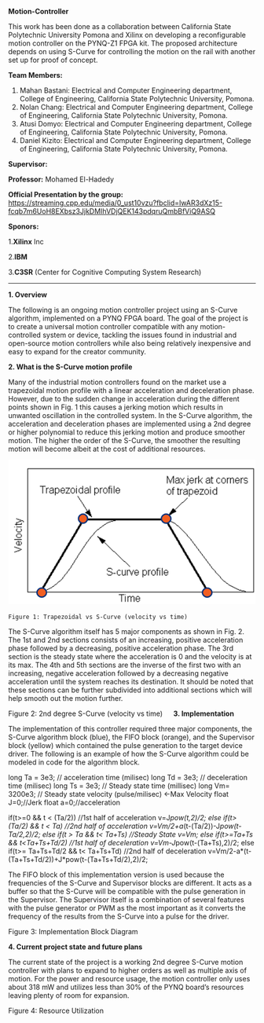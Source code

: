 **Motion-Controller**

This work has been done as a collaboration between California State Polytechnic University Pomona and Xilinx on developing a reconfigurable motion controller on the PYNQ-Z1 FPGA kit. The proposed architecture depends on using S-Curve for controlling the motion on the rail with another set up for proof of concept.

**Team Members:**

1. Mahan Bastani: Electrical and Computer Engineering department, College of Engineering, California State Polytechnic University, Pomona. 
2. Nolan Chang: Electrical and Computer Engineering department, College of Engineering, California State Polytechnic University, Pomona.  
3. Atusi Domyo: Electrical and Computer Engineering department, College of Engineering, California State Polytechnic University, Pomona.  
4. Daniel Kizito: Electrical and Computer Engineering department, College of Engineering, California State Polytechnic University, Pomona.  
    
**Supervisor:**

**Professor:** Mohamed El-Hadedy 

**Official Presentation by the group:**
https://streaming.cpp.edu/media/0_ust10vzu?fbclid=IwAR3dXz15-fcqb7m6UoH8EXbsz3JjkDMIhVDjQEK143pdqruQmbBfViQ9ASQ 

**Sponors:**

1.**Xilinx** Inc

2.**IBM** 

3.**C3SR** (Center for Cognitive Computing System Research)

---------------------------------------------------------------------------------------------------

**1. Overview**

The following is an ongoing motion controller project using an S-Curve algorithm, implemented on a PYNQ FPGA board. The goal of the project is to create a universal motion controller compatible with any motion-controlled system or device, tackling the issues found in industrial and open-source motion controllers while also being relatively inexpensive and easy to expand for the creator community.

**2. What is the S-Curve motion profile**

Many of the industrial motion controllers found on the market use a trapezoidal motion profile with a linear acceleration and deceleration phase. However, due to the sudden change in acceleration during the different points shown in Fig. 1 this causes a jerking motion which results in unwanted oscillation in the controlled system. In the S-Curve algorithm, the acceleration and deceleration phases are implemented using a 2nd degree or higher polynomial to reduce this jerking motion and produce smoother motion. The higher the order of the S-Curve, the smoother the resulting motion will become albeit at the cost of additional resources.

<p align="center">
	<img src="https://github.com/Reconfigurable-Computing-CalPoly-Pomona/Motion-Controller/blob/master/Assets/TrapVSSCurve.png">
</p>	
<p align="center">	
	
	Figure 1: Trapezoidal vs S-Curve (velocity vs time)
</p>
	
The S-Curve algorithm itself has 5 major components as shown in Fig. 2. The 1st and 2nd sections consists of an increasing, positive acceleration phase followed by a decreasing, positive acceleration phase. The 3rd section is the steady state where the acceleration is 0 and the velocity is at its max. The 4th and 5th sections are the inverse of the first two with an increasing, negative acceleration followed by a decreasing negative acceleration until the system reaches its destination. It should be noted that these sections can be further subdivided into additional sections which will help smooth out the motion further.
 
Figure 2: 2nd degree S-Curve (velocity vs time)
 
**3. Implementation**

The implementation of this controller required three major components, the S-Curve algorithm block (blue), the FIFO block (orange), and the Supervisor block (yellow) which contained the pulse generation to the target device driver. The following is an example of how the S-Curve algorithm could be modeled in code for the algorithm block.

long Ta = 3e3;     // acceleration time (milisec)
long Td = 3e3;     // deceleration time (milisec)
long Ts = 3e3;     // Steady state time (millisec)
long Vm= 3200e3;   // Steady state velocity (pulse/milisec) <-Max Velocity
float J=0;//Jerk
float a=0;//acceleration

if(t>=0 && t < (Ta/2)) //1st half of acceleration
	v=J*pow(t,2)/2;
else if(t>(Ta/2) && t < Ta) //2nd half of acceleration
	v=Vm/2+a*(t-(Ta/2))-J*pow(t-Ta/2,2)/2;
else if(t > Ta && t< Ta+Ts) //Steady State
	v=Vm;
else if(t>=Ta+Ts && t<Ta+Ts+Td/2) //1st half of deceleration
	v=Vm-J*pow(t-(Ta+Ts),2)/2;
else if(t>= Ta+Ts+Td/2 && t< Ta+Ts+Td) //2nd half of deceleration
	v=Vm/2-a*(t-(Ta+Ts+Td/2))+J*pow(t-(Ta+Ts+Td/2),2)/2;

The FIFO block of this implementation version is used because the frequencies of the S-Curve and Supervisor blocks are different. It acts as a buffer so that the S-Curve will be compatible with the pulse generation in the Supervisor. The Supervisor itself is a combination of several features with the pulse generator or PWM as the most important as it converts the frequency of the results from the S-Curve into a pulse for the driver.

Figure 3: Implementation Block Diagram

**4. Current project state and future plans**

The current state of the project is a working 2nd degree S-Curve motion controller with plans to expand to higher orders as well as multiple axis of motion. For the power and resource usage, the motion controller only uses about 318 mW and utilizes less than 30% of the PYNQ board’s resources leaving plenty of room for expansion.
 
Figure 4: Resource Utilization

